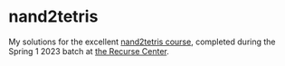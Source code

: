 # nand2tetris

My solutions for the excellent [nand2tetris course](https://www.nand2tetris.org/), completed during the Spring 1 2023 batch at [the Recurse Center](https://www.recurse.com/).
